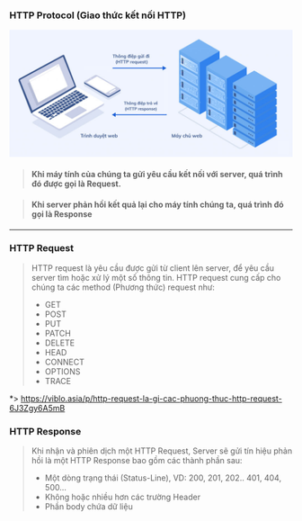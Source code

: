 ### HTTP Protocol (Giao thức kết nối HTTP)

![](HTTP.jpg)

> #### Khi máy tính của chúng ta gửi yêu cầu kết nối với server, quá trình đó được gọi là Request.

> #### Khi server phản hồi kết quả lại cho máy tính chúng ta, quá trình đó gọi là Response

***

### HTTP Request
>HTTP request là yêu cầu được gửi từ client lên server, để yêu cầu server tìm hoặc xử lý một số thông tin. HTTP request cung cấp cho chúng ta các method (Phương thức) request như:
>* GET
>* POST
>* PUT
>* PATCH
>* DELETE
>* HEAD
>* CONNECT
>* OPTIONS
>* TRACE

*> https://viblo.asia/p/http-request-la-gi-cac-phuong-thuc-http-request-6J3Zgy6A5mB


### HTTP Response
> Khi nhận và phiên dịch một HTTP Request, Server sẽ gửi tín hiệu phản hồi là một HTTP Response bao gồm các thành phần sau:
>* Một dòng trạng thái (Status-Line), VD: 200, 201, 202.. 401, 404, 500...
>* Không hoặc nhiều hơn các trường Header 
>* Phần body chứa dữ liệu  

